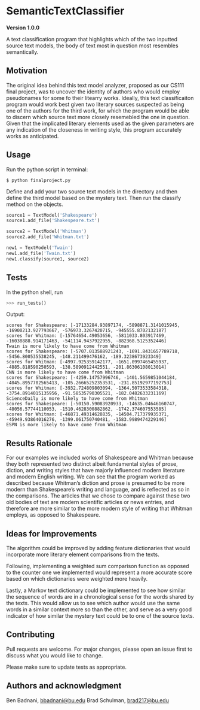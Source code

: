 # SemanticTextClassifier

**Version 1.0.0**

A text classification program that highlights which of the two inputted source text models, the body of text most in question most resembles semantically.

## Motivation

The original idea behind this text model analyzer, proposed as our CS111 final project, was to uncover the identity of authors who would employ pseudonames for some fo their litearry works.
Ideally, this text classificaiton program would work best given two literary sources suspected as being one of the authors for the third work, for which the program would be able to discern which source text more closely resemebled the one in question.
Given that the implicated literary elements used as the given parameters are any indication of the closeness in writing style, this program accurately works as anticipated.

## Usage

Run the python script in terminal:

```terminal
$ python finalproject.py
```

Define and add your two source text models in the directory and then define the third model based on the mystery text.
Then run the classify method on the objects.

```python
source1 = TextModel('Shakespeare')
source1.add_file('Shakespeare.txt')

source2 = TextModel('Whitman')
source2.add_file('Whitman.txt')

new1 = TextModel('Twain')
new1.add_file('Twain.txt')
new1.classify(source1, source2)
```

## Tests

In the python shell, run

```python
>>> run_tests()
```

Output: 

```
scores for Shakespeare: [-17133284.93897174, -5898871.3141015945, -16900213.927793667, -576973.3267420715, -945555.8702132187]
scores for Whitman: [-15764654.49053656, -5811033.803917469, -16038888.914171463, -541114.9437922955, -882368.5125352446]
Twain is more likely to have come from Whitman
scores for Shakespeare: [-5707.013588921243, -1691.8431657789718, -5456.800535538245, -148.211499476162, -189.3238673923349]
scores for Whitman: [-4997.925359142177, -1651.0997465455937, -4885.818590250593, -138.5890912442551, -201.86306108013014]
CNN is more likely to have come from Whitman
scores for Shakespeare: [-4259.14757996746, -1401.5659851044184, -4045.8957702565413, -105.26665252353531, -231.85192977192753]
scores for Whitman: [-3932.724809803094, -1364.5073533584318, -3754.8914015135956, -91.58535790305521, -182.0482633231169]
ScienceDaily is more likely to have come from Whitman
scores for Shakespeare: [-50150.59083920933, -14635.04646160747, -48056.57744110053, -1510.4628300882862, -1742.374607553585]
scores for Whitman: [-46871.49314628835, -14504.717379935371, -45949.93864016276, -1399.061750740481, -1583.9989474229146]
ESPN is more likely to have come from Whitman
```

## Results Rationale

For our examples we included works of Shakespeare and Whitman because they both represented two distinct albeit fundamental styles of prose, diction, and writing styles that have majorly influenced modern literature and modern English writing.
We can see that the program worked as described because Whitman’s diction and prose is presumed to be more modern than Shakespeare’s writing and language, and is reflected as so in the comparisons.
The articles that we chose to compare against these two old bodies of text are modern scientific articles or news entries, and therefore are more similar to the more modern style of writing that Whitman employs, as opposed to Shakespeare. 

## Ideas for Improvements

The algorithm could be improved by adding feature dictionaries that would incorporate more literary element comparisons from the texts. 

Following, implementing a weighted sum comparison function as opposed to the counter one we implemented  would represent a more accurate score based on which dictionaries were weighted more heavily. 

Lastly, a Markov text dictionary could be implemented to see how similar the sequence of words are in a chronological sense for the words shared by the texts. This would allow us to see which author would use the same words in a similar context more so than the other, and serve as a very good indicator of how similar the mystery text could be to one of the source texts. 

## Contributing

Pull requests are welcome. For major changes, please open an issue first to discuss what you would like to change.

Please make sure to update tests as appropriate.


## Authors and acknowledgment

Ben Badnani, <bbadnani@bu.edu>
Brad Schulman, <brad217@bu.edu>
